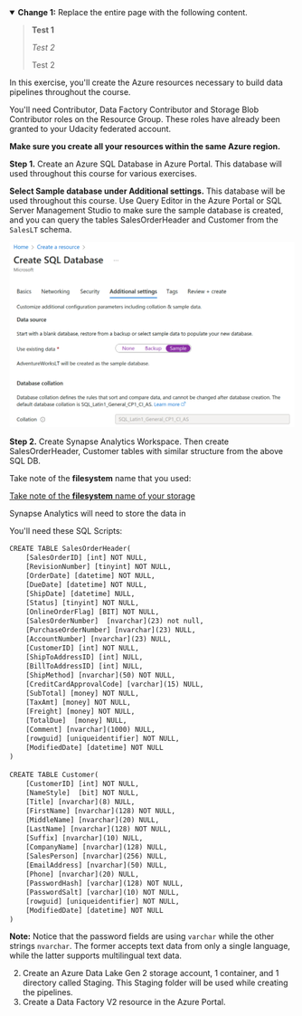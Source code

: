 <details open>
<summary><b>Change 1:</b> Replace the entire page with the following content.</summary>

> **Test 1**
>
> *Test 2*
>
> Test 2

In this exercise, you'll create the Azure resources necessary to build data pipelines throughout the course. 

You'll need Contributor, Data Factory Contributor and Storage Blob Contributor roles on the Resource Group. These roles have already been granted to your Udacity federated account.

**Make sure you create all your resources within the same Azure region.**

**Step 1.** Create an Azure SQL Database in Azure Portal. This database will used throughout this course for various exercises.

**Select Sample database under Additional settings.** This database will be used throughout this course. Use Query Editor in the Azure Portal or SQL Server Management Studio to make sure the sample database is created, and you can query the tables SalesOrderHeader and Customer from the `SalesLT` schema.

![Pick **Sample** database from **Additional Settings**](sample-data.png)

**Step 2.** Create Synapse Analytics Workspace. Then create SalesOrderHeader, Customer tables with similar structure from the above SQL DB.

Take note of the **filesystem** name that you used:

[Take note of the **filesystem** name of your storage](storage.png)

Synapse Analytics will need to store the data in 

You'll need these SQL Scripts: 

```
CREATE TABLE SalesOrderHeader(
    [SalesOrderID] [int] NOT NULL,
    [RevisionNumber] [tinyint] NOT NULL,
    [OrderDate] [datetime] NOT NULL,
    [DueDate] [datetime] NOT NULL,
    [ShipDate] [datetime] NULL,
    [Status] [tinyint] NOT NULL,
    [OnlineOrderFlag] [BIT] NOT NULL,
    [SalesOrderNumber]  [nvarchar](23) not null,
    [PurchaseOrderNumber] [nvarchar](23) NULL,
    [AccountNumber] [nvarchar](23) NULL,
    [CustomerID] [int] NOT NULL,
    [ShipToAddressID] [int] NULL,
    [BillToAddressID] [int] NULL,
    [ShipMethod] [nvarchar](50) NOT NULL,
    [CreditCardApprovalCode] [varchar](15) NULL,
    [SubTotal] [money] NOT NULL,
    [TaxAmt] [money] NOT NULL,
    [Freight] [money] NOT NULL,
    [TotalDue]  [money] NULL,
    [Comment] [nvarchar](1000) NULL,
    [rowguid] [uniqueidentifier] NOT NULL,
    [ModifiedDate] [datetime] NOT NULL
)

CREATE TABLE Customer(
    [CustomerID] [int] NOT NULL,
    [NameStyle]  [bit] NOT NULL,
    [Title] [nvarchar](8) NULL,
    [FirstName] [nvarchar](128) NOT NULL,
    [MiddleName] [nvarchar](20) NULL,
    [LastName] [nvarchar](128) NOT NULL,
    [Suffix] [nvarchar](10) NULL,
    [CompanyName] [nvarchar](128) NULL,
    [SalesPerson] [nvarchar](256) NULL,
    [EmailAddress] [nvarchar](50) NULL,
    [Phone] [nvarchar](20) NULL,
    [PasswordHash] [varchar](128) NOT NULL,
    [PasswordSalt] [varchar](10) NOT NULL,
    [rowguid] [uniqueidentifier] NOT NULL,
    [ModifiedDate] [datetime] NOT NULL
)

```

**Note:** Notice that the password fields are using `varchar` while the other strings `nvarchar`. The former accepts text data from only a single language, while the latter supports multilingual text data.

2. Create an Azure Data Lake Gen 2 storage account, 1 container, and 1 directory called Staging. This Staging folder will be used while creating the pipelines.
2. Create a Data Factory V2 resource in the Azure Portal.

</details>
